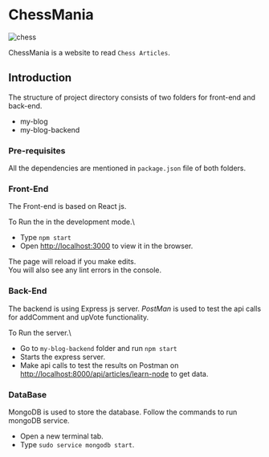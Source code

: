 # ChessMania

![chess](https://user-images.githubusercontent.com/35539313/122878555-83b09200-d355-11eb-96f0-7806a50975cf.jpg)


ChessMania is a website to read `Chess Articles`.

## Introduction

The structure of project directory consists of two folders for front-end and back-end. 

 - my-blog
 - my-blog-backend

### Pre-requisites

All the dependencies are mentioned in `package.json` file of both folders.


### Front-End

The Front-end is based on React js.

To Run the in the development mode.\
- Type  `npm start`
- Open [http://localhost:3000](http://localhost:3000) to view it in the browser.

The page will reload if you make edits.\
You will also see any lint errors in the console.

### Back-End

The backend is using Express js server. _PostMan_ is used to test the api calls for addComment and upVote functionality. 

To Run the server.\
- Go to `my-blog-backend` folder and run `npm start` 
- Starts the express server.
- Make api calls to test the results on Postman on [http://localhost:8000/api/articles/learn-node](http://localhost:8000/api/articles/learn-node) to get data.


### DataBase

MongoDB is used to store the database. Follow the commands to run mongoDB service.

- Open a new terminal tab.
- Type `sudo service mongodb start`.

